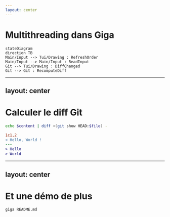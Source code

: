 ```yaml
---
layout: center
---
```


# Multithreading dans Giga

```mermaid
stateDiagram
direction TB
Main/Input --> Tui/Drawing : RefreshOrder
Main/Input --> Main/Input : ReadInput
Git --> Tui/Drawing : DiffChanged
Git --> Git : RecomputeDiff
```

---
layout: center
---

# Calculer le diff Git

```sh
echo $content | diff <(git show HEAD:$file) -
```

```diff
1c1,2
< Hello, World !
---
> Hello
> World
```

---
layout: center
---

# Et une démo de plus

```sh
giga README.md
```

